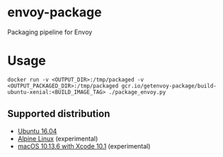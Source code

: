 # envoy-package
Packaging pipeline for Envoy

# Usage

```
docker run -v <OUTPUT_DIR>:/tmp/packaged -v <OUTPUT_PACKAGED_DIR>:/tmp/packaged gcr.io/getenvoy-package/build-ubuntu-xenial:<BUILD_IMAGE_TAG> ./package_envoy.py
```

## Supported distribution
- [Ubuntu 16.04](https://hub.docker.com/r/getenvoy/envoy-package-build-ubuntu-xenial/tags/)
- [Alpine Linux](https://hub.docker.com/r/getenvoy/envoy-package-build-alpine/tags/) (experimental)
- [macOS 10.13.6 with Xcode 10.1](https://circle-macos-docs.s3.amazonaws.com/image-manifest/build-474/index.html) (experimental)
